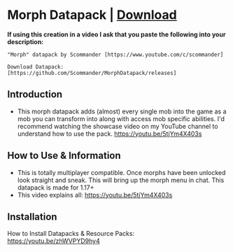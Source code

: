 # Morph Datapack | [Download](https://github.com/Scommander/MorphDatapack/releases)

**If using this creation in a video I ask that you paste the following into your description:**

    "Morph" datapack by Scommander [https://www.youtube.com/c/scommander]

    Download Datapack: [https://github.com/Scommander/MorphDatapack/releases]

## Introduction

* This morph datapack adds (almost) every single mob into the game as a mob you can transform into along with access mob specific abilities. I'd recommend watching the showcase video on my YouTube channel to understand how to use the pack. https://youtu.be/5tjYm4X403s

## How to Use & Information

* This is totally multiplayer compatible. Once morphs have been unlocked look straight and sneak. This will bring up the morph menu in chat. This datapack is made for 1.17+
* This video explains all: https://youtu.be/5tjYm4X403s

## Installation

How to Install Datapacks & Resource Packs: https://youtu.be/zhWVPYD9hy4
